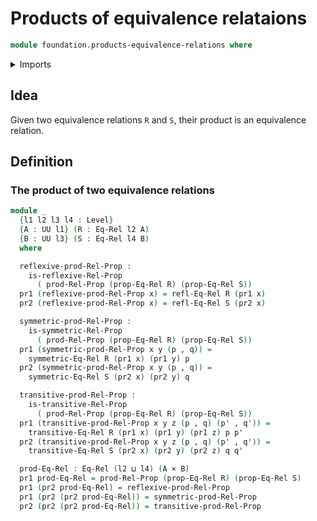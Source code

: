 # Products of equivalence relataions

```agda
module foundation.products-equivalence-relations where
```

<details><summary>Imports</summary>

```agda
open import foundation.binary-relations
open import foundation.dependent-pair-types
open import foundation.products-binary-relations
open import foundation.universe-levels

open import foundation-core.cartesian-product-types
open import foundation-core.equivalence-relations
```

</details>

## Idea

Given two equivalence relations `R` and `S`, their product is an equivalence
relation.

## Definition

### The product of two equivalence relations

```agda
module _
  {l1 l2 l3 l4 : Level}
  {A : UU l1} (R : Eq-Rel l2 A)
  {B : UU l3} (S : Eq-Rel l4 B)
  where

  reflexive-prod-Rel-Prop :
    is-reflexive-Rel-Prop
      ( prod-Rel-Prop (prop-Eq-Rel R) (prop-Eq-Rel S))
  pr1 (reflexive-prod-Rel-Prop x) = refl-Eq-Rel R (pr1 x)
  pr2 (reflexive-prod-Rel-Prop x) = refl-Eq-Rel S (pr2 x)

  symmetric-prod-Rel-Prop :
    is-symmetric-Rel-Prop
      ( prod-Rel-Prop (prop-Eq-Rel R) (prop-Eq-Rel S))
  pr1 (symmetric-prod-Rel-Prop x y (p , q)) =
    symmetric-Eq-Rel R (pr1 x) (pr1 y) p
  pr2 (symmetric-prod-Rel-Prop x y (p , q)) =
    symmetric-Eq-Rel S (pr2 x) (pr2 y) q

  transitive-prod-Rel-Prop :
    is-transitive-Rel-Prop
      ( prod-Rel-Prop (prop-Eq-Rel R) (prop-Eq-Rel S))
  pr1 (transitive-prod-Rel-Prop x y z (p , q) (p' , q')) =
    transitive-Eq-Rel R (pr1 x) (pr1 y) (pr1 z) p p'
  pr2 (transitive-prod-Rel-Prop x y z (p , q) (p' , q')) =
    transitive-Eq-Rel S (pr2 x) (pr2 y) (pr2 z) q q'

  prod-Eq-Rel : Eq-Rel (l2 ⊔ l4) (A × B)
  pr1 prod-Eq-Rel = prod-Rel-Prop (prop-Eq-Rel R) (prop-Eq-Rel S)
  pr1 (pr2 prod-Eq-Rel) = reflexive-prod-Rel-Prop
  pr1 (pr2 (pr2 prod-Eq-Rel)) = symmetric-prod-Rel-Prop
  pr2 (pr2 (pr2 prod-Eq-Rel)) = transitive-prod-Rel-Prop
```
